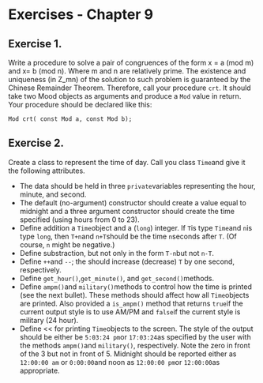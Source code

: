 # Exercises - Chapter 9

## Exercise 1.

Write a procedure to solve a pair of congruences of the form x = a (mod m) and x= b (mod n).
Where m and n are relatively prime.
The existence and uniqueness (in Z_mn) of the solution to such problem is guaranteed by the Chinese Remainder Theorem.
Therefore, call your procedure ```crt```. 
It should take two Mood  objects as arguments and produce a ```Mod``` value in return.
Your procedure should be declared like this:


```
Mod crt( const Mod a, const Mod b);
```

## Exercise 2.

Create a class to represent the time of day. Call you class ```Time```and give it the following attributes.

* The data should be held in three ```private```variables representing the hour, minute, and second.
* The default (no-argument) constructor should create a value equal to midnight and a three argument constructor should create the time specified (using hours from 0 to 23).
* Define addition a ```Time```object and a (```long```) integer. If ```T```is type ```Time```and ```n```is type ```long```, then ```T+n```and ```n+T```should be the time ```n```seconds after ```T```. (Of course, ```n``` might be negative.)
* Define substraction, but not only in the form ```T-n```but not ```n-T```.
* Define ```++```and ```--```; the should increase (decrease) ```T``` by one second, respectively.
* Define ```get_hour()```,```get_minute()```, and ```get_second()```methods.
* Define ```ampm()```and ```military()```methods to control how the time is printed (see the next bullet). These methods should affect how all ```Time```objects are printed. Also provided a ```is_ampm()``` method that returns ```true```if the current output style is to use AM/PM and ```false```if the current style is military (24 hour).
* Define << for printing ```Time```objects to the screen. The style of the output should be either be ```5:03:24 pm```or ```17:03:24```as specified by the user with the methods ```ampm()```and ```military()```, respectively. Note the zero in front of the 3 but not in front of 5. Midnight should be reported either as ```12:00:00 am``` or ```0:00:00```and noon as ```12:00:00 pm```or ```12:00:00```as appropriate.
